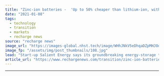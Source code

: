 ```yaml
---
title: "Zinc-ion batteries -  'Up to 50% cheaper than lithium-ion, with no raw-materials concerns'"
date: "2021-01-08"
tags: 
  - technology
  - transition
  - markets
  - recharge news
source: "recharge news"
image_url: "https://images-global.nhst.tech/image/WHhJNkV5eDhqaDZpMHJOdjNpYVB2U3dqcUlBRkdEUnZYY0pGc1JnVWFwRT0=/nhst/binary/dc2e3cf5168b208d411eb6ad6f5aea4c"
image_fp: "/assets/img/post_thumbnails/108.jpg"
lead: "Start-up Salient Energy says its groundbreaking energy-storage technology will be at least 30% less expensive — as well as safer and longer-lasting — than standard lithium batteries"
article_url: "https://www.rechargenews.com/transition/zinc-ion-batteries-up-to-50-cheaper-than-lithium-ion-with-no-raw-materials-concerns/2-1-939768"
---
```


---
